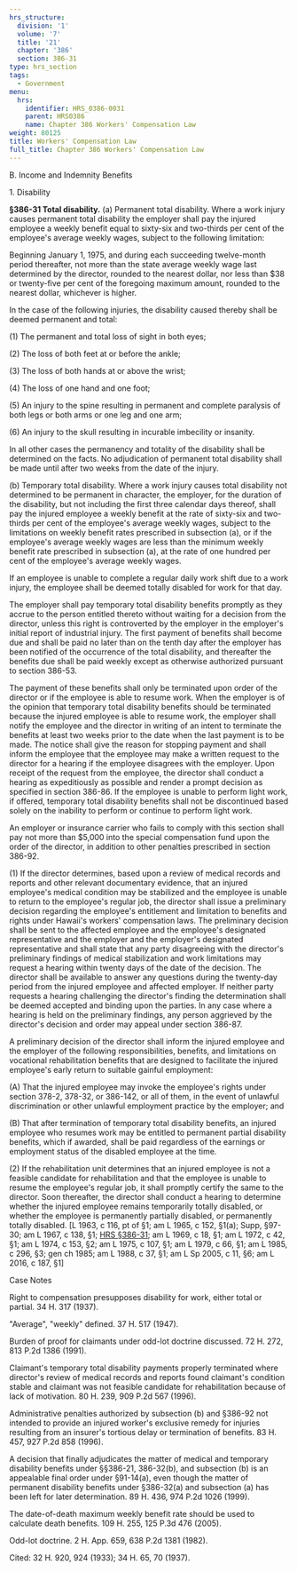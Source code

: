 ```yaml
---
hrs_structure:
  division: '1'
  volume: '7'
  title: '21'
  chapter: '386'
  section: 386-31
type: hrs_section
tags:
  - Government
menu:
  hrs:
    identifier: HRS_0386-0031
    parent: HRS0386
    name: Chapter 386 Workers' Compensation Law
weight: 80125
title: Workers' Compensation Law
full_title: Chapter 386 Workers' Compensation Law
---
```

B. Income and Indemnity Benefits

1\. Disability

**§386-31 Total disability.** (a) Permanent total disability. Where a work injury causes permanent total disability the employer shall pay the injured employee a weekly benefit equal to sixty-six and two-thirds per cent of the employee's average weekly wages, subject to the following limitation:

Beginning January 1, 1975, and during each succeeding twelve-month period thereafter, not more than the state average weekly wage last determined by the director, rounded to the nearest dollar, nor less than $38 or twenty-five per cent of the foregoing maximum amount, rounded to the nearest dollar, whichever is higher.

In the case of the following injuries, the disability caused thereby shall be deemed permanent and total:

(1) The permanent and total loss of sight in both eyes;

(2) The loss of both feet at or before the ankle;

(3) The loss of both hands at or above the wrist;

(4) The loss of one hand and one foot;

(5) An injury to the spine resulting in permanent and complete paralysis of both legs or both arms or one leg and one arm;

(6) An injury to the skull resulting in incurable imbecility or insanity.

In all other cases the permanency and totality of the disability shall be determined on the facts. No adjudication of permanent total disability shall be made until after two weeks from the date of the injury.

(b) Temporary total disability. Where a work injury causes total disability not determined to be permanent in character, the employer, for the duration of the disability, but not including the first three calendar days thereof, shall pay the injured employee a weekly benefit at the rate of sixty-six and two-thirds per cent of the employee's average weekly wages, subject to the limitations on weekly benefit rates prescribed in subsection (a), or if the employee's average weekly wages are less than the minimum weekly benefit rate prescribed in subsection (a), at the rate of one hundred per cent of the employee's average weekly wages.

If an employee is unable to complete a regular daily work shift due to a work injury, the employee shall be deemed totally disabled for work for that day.

The employer shall pay temporary total disability benefits promptly as they accrue to the person entitled thereto without waiting for a decision from the director, unless this right is controverted by the employer in the employer's initial report of industrial injury. The first payment of benefits shall become due and shall be paid no later than on the tenth day after the employer has been notified of the occurrence of the total disability, and thereafter the benefits due shall be paid weekly except as otherwise authorized pursuant to section 386-53.

The payment of these benefits shall only be terminated upon order of the director or if the employee is able to resume work. When the employer is of the opinion that temporary total disability benefits should be terminated because the injured employee is able to resume work, the employer shall notify the employee and the director in writing of an intent to terminate the benefits at least two weeks prior to the date when the last payment is to be made. The notice shall give the reason for stopping payment and shall inform the employee that the employee may make a written request to the director for a hearing if the employee disagrees with the employer. Upon receipt of the request from the employee, the director shall conduct a hearing as expeditiously as possible and render a prompt decision as specified in section 386-86\. If the employee is unable to perform light work, if offered, temporary total disability benefits shall not be discontinued based solely on the inability to perform or continue to perform light work.

An employer or insurance carrier who fails to comply with this section shall pay not more than $5,000 into the special compensation fund upon the order of the director, in addition to other penalties prescribed in section 386-92.

(1) If the director determines, based upon a review of medical records and reports and other relevant documentary evidence, that an injured employee's medical condition may be stabilized and the employee is unable to return to the employee's regular job, the director shall issue a preliminary decision regarding the employee's entitlement and limitation to benefits and rights under Hawaii's workers' compensation laws. The preliminary decision shall be sent to the affected employee and the employee's designated representative and the employer and the employer's designated representative and shall state that any party disagreeing with the director's preliminary findings of medical stabilization and work limitations may request a hearing within twenty days of the date of the decision. The director shall be available to answer any questions during the twenty-day period from the injured employee and affected employer. If neither party requests a hearing challenging the director's finding the determination shall be deemed accepted and binding upon the parties. In any case where a hearing is held on the preliminary findings, any person aggrieved by the director's decision and order may appeal under section 386-87.

A preliminary decision of the director shall inform the injured employee and the employer of the following responsibilities, benefits, and limitations on vocational rehabilitation benefits that are designed to facilitate the injured employee's early return to suitable gainful employment:

(A) That the injured employee may invoke the employee's rights under section 378-2, 378-32, or 386-142, or all of them, in the event of unlawful discrimination or other unlawful employment practice by the employer; and

(B) That after termination of temporary total disability benefits, an injured employee who resumes work may be entitled to permanent partial disability benefits, which if awarded, shall be paid regardless of the earnings or employment status of the disabled employee at the time.

(2) If the rehabilitation unit determines that an injured employee is not a feasible candidate for rehabilitation and that the employee is unable to resume the employee's regular job, it shall promptly certify the same to the director. Soon thereafter, the director shall conduct a hearing to determine whether the injured employee remains temporarily totally disabled, or whether the employee is permanently partially disabled, or permanently totally disabled. [L 1963, c 116, pt of §1; am L 1965, c 152, §1(a); Supp, §97-30; am L 1967, c 138, §1; [HRS §386-31](/title-21/chapter-386/section-386-31/); am L 1969, c 18, §1; am L 1972, c 42, §1; am L 1974, c 153, §2; am L 1975, c 107, §1; am L 1979, c 66, §1; am L 1985, c 296, §3; gen ch 1985; am L 1988, c 37, §1; am L Sp 2005, c 11, §6; am L 2016, c 187, §1]

Case Notes

Right to compensation presupposes disability for work, either total or partial. 34 H. 317 (1937).

"Average", "weekly" defined. 37 H. 517 (1947).

Burden of proof for claimants under odd-lot doctrine discussed. 72 H. 272, 813 P.2d 1386 (1991).

Claimant's temporary total disability payments properly terminated where director's review of medical records and reports found claimant's condition stable and claimant was not feasible candidate for rehabilitation because of lack of motivation. 80 H. 239, 909 P.2d 567 (1996).

Administrative penalties authorized by subsection (b) and §386-92 not intended to provide an injured worker's exclusive remedy for injuries resulting from an insurer's tortious delay or termination of benefits. 83 H. 457, 927 P.2d 858 (1996).

A decision that finally adjudicates the matter of medical and temporary disability benefits under §§386-21, 386-32(b), and subsection (b) is an appealable final order under §91-14(a), even though the matter of permanent disability benefits under §386-32(a) and subsection (a) has been left for later determination. 89 H. 436, 974 P.2d 1026 (1999).

The date-of-death maximum weekly benefit rate should be used to calculate death benefits. 109 H. 255, 125 P.3d 476 (2005).

Odd-lot doctrine. 2 H. App. 659, 638 P.2d 1381 (1982).

Cited: 32 H. 920, 924 (1933); 34 H. 65, 70 (1937).
